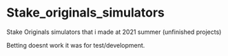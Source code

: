 # Stake_originals_simulators
Stake Originals simulators that i made at 2021 summer (unfinished projects)

Betting doesnt work it was for test/development.
